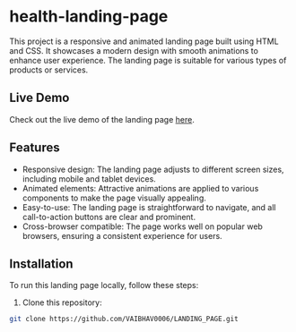 # health-landing-page

This project is a responsive and animated landing page built using HTML and CSS. It showcases a modern design with smooth animations to enhance user experience. The landing page is suitable for various types of products or services.

## Live Demo

Check out the live demo of the landing page [here](https://vaibhav0006.github.io/health-landing-page/).

## Features

- Responsive design: The landing page adjusts to different screen sizes, including mobile and tablet devices.
- Animated elements: Attractive animations are applied to various components to make the page visually appealing.
- Easy-to-use: The landing page is straightforward to navigate, and all call-to-action buttons are clear and prominent.
- Cross-browser compatible: The page works well on popular web browsers, ensuring a consistent experience for users.

## Installation

To run this landing page locally, follow these steps:

1. Clone this repository:

```bash
git clone https://github.com/VAIBHAV0006/LANDING_PAGE.git

